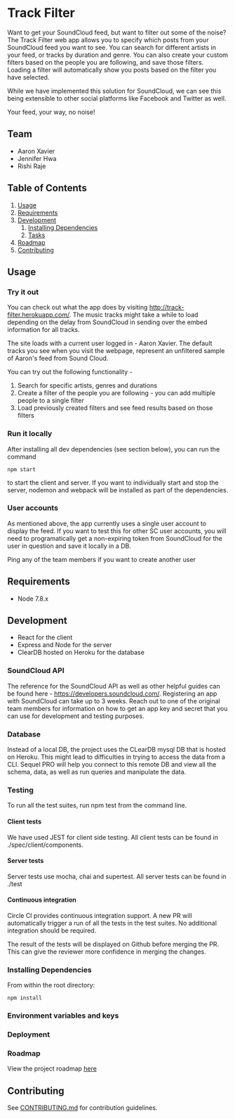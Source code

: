# Track Filter

Want to get your SoundCloud feed, but want to filter out some of the noise? The Track Filter web app allows you to specify which posts from your SoundCloud feed you want to see. You can search for different artists in your feed, or tracks by duration and genre. You can also create your custom filters based on the people you are following, and save those filters. Loading a filter will automatically show you posts based on the filter you have selected.

While we have implemented this solution for SoundCloud, we can see this being extensible to other social platforms like Facebook and Twitter as well.

Your feed, your way, no noise!

## Team

  - Aaron Xavier
  - Jennifer Hwa
  - Rishi Raje


## Table of Contents

1. [Usage](#Usage)
1. [Requirements](#requirements)
1. [Development](#development)
    1. [Installing Dependencies](#installing-dependencies)
    1. [Tasks](#tasks)
1. [Roadmap](#roadmap)
1. [Contributing](#contributing)

## Usage

### Try it out 

You can check out what the app does by visiting http://track-filter.herokuapp.com/. The music tracks might take a while to load depending on the delay from SoundCloud in sending over the embed information for all tracks. 

The site loads with a current user logged in - Aaron Xavier. The default tracks you see when you visit the webpage, represent an unfiltered sample of Aaron's feed from Sound Cloud. 

You can try out the following functionality - 

1) Search for specific artists, genres and durations
2) Create a filter of the people you are following - you can add multiple people to a single filter
3) Load previously created filters and see feed results based on those filters

### Run it locally 

After installing all dev dependencies (see section below), you can run the command 

```
npm start

``` 
to start the client and server. If you want to individually start and stop the server, nodemon and webpack will be installed as part of the dependencies.

### User accounts

As mentioned above, the app currently uses a single user account to display the feed. If you want to test this for other SC user accounts, you will need to programatically get a non-expiring token from SoundCloud for the user in question and save it locally in a DB. 

Ping any of the team members if you want to create another user

## Requirements

- Node 7.8.x

## Development

- React for the client 
- Express and Node for the server
- ClearDB hosted on Heroku for the database

### SoundCloud API

The reference for the SoundCloud API as well as other helpful guides can be found here - https://developers.soundcloud.com/. 
Registering an app with SoundCloud can take up to 3 weeks. Reach out to one of the original team members for information on how to get an app key and secret that you can use for development and testing purposes.

### Database

Instead of a local DB, the project uses the CLearDB mysql DB that is hosted on Heroku. This might lead to difficulties in trying to access the data from a CLI. Sequel PRO will help you connect to this remote DB and view all the schema, data, as well as run queries and manipulate the data.

### Testing 

To run all the test suites, run npm test from the command line. 

#### Client tests 

We have used JEST for client side testing. All client tests can be found in ./spec/client/components.

#### Server tests

Server tests use mocha, chai and supertest. All server tests can be found in ./test

#### Continuous integration 

Circle CI provides continuous integration support. A new PR will automatically trigger a run of all the tests in the test suites. No additional integration should be required. 

The result of the tests will be displayed on Github before merging the PR. This can give the reviewer more confidence in merging the changes.

### Installing Dependencies

From within the root directory:

```
npm install
```
### Environment variables and keys 

### Deployment 

### Roadmap

View the project roadmap [here](LINK_TO_DOC)


## Contributing

See [CONTRIBUTING.md](CONTRIBUTING.md) for contribution guidelines.

